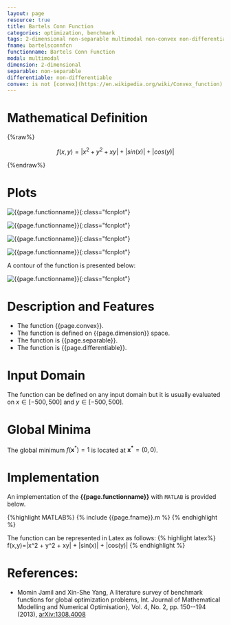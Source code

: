```yaml
---
layout: page
resource: true
title: Bartels Conn Function
categories: optimization, benchmark
tags: 2-dimensional non-separable multimodal non-convex non-differentiable
fname: bartelsconnfcn
functionname: Bartels Conn Function
modal: multimodal
dimension: 2-dimensional
separable: non-separable
differentiable: non-differentiable
convex: is not [convex](https://en.wikipedia.org/wiki/Convex_function)
---
```


# Mathematical Definition

{%raw%}

$$f(x,y)=|x^2 + y^2 + xy| + |sin(x)| + |cos(y)|$$

{%endraw%}

# Plots
![{{page.functionname}}]({{site.baseurl}}/benchmarkfcns/plots/{{page.fname}}.png){:class="fcnplot"}

![{{page.functionname}}]({{site.baseurl}}/benchmarkfcns/plots/{{page.fname}}_2.png){:class="fcnplot"}

![{{page.functionname}}]({{site.baseurl}}/benchmarkfcns/plots/{{page.fname}}_3.png){:class="fcnplot"}

![{{page.functionname}}]({{site.baseurl}}/benchmarkfcns/plots/{{page.fname}}_4.png){:class="fcnplot"}

A contour of the function is presented below:

![{{page.functionname}}]({{site.baseurl}}/benchmarkfcns/plots/{{page.fname}}_contour.png){:class="fcnplot"}

# Description and Features
* The function {{page.convex}}.
* The function is defined on {{page.dimension}} space.
* The function is {{page.separable}}.
* The function is {{page.differentiable}}.

# Input Domain
The function can be defined on any input domain but it is usually evaluated on $x \in [-500, 500]$ and $y \in [-500, 500]$.

# Global Minima
The global minimum $f(\textbf{x}^{\ast})=1$ is located at $\mathbf{x^\ast}=(0, 0)$.

# Implementation
An implementation of the **{{page.functionname}}** with `MATLAB` is provided below. 

{%highlight MATLAB%}
{% include {{page.fname}}.m %}
{% endhighlight %}

The function can be represented in Latex as follows:
{% highlight latex%}
f(x,y)=|x^2 + y^2 + xy| + |sin(x)| + |cos(y)|
{% endhighlight %}

# References:
* Momin Jamil and Xin-She Yang, A literature survey of benchmark functions for global optimization problems, Int. Journal of Mathematical Modelling 
and Numerical Optimisation}, Vol. 4, No. 2, pp. 150--194 (2013), [arXiv:1308.4008](arXiv:1308.4008)
